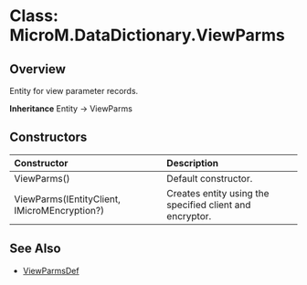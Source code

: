 ﻿# Class: MicroM.DataDictionary.ViewParms
## Overview
Entity for view parameter records.

**Inheritance**
Entity<ViewParmsDef> -> ViewParms

## Constructors
| Constructor | Description |
|:------------|:-------------|
| ViewParms() | Default constructor. |
| ViewParms(IEntityClient, IMicroMEncryption?) | Creates entity using the specified client and encryptor. |

## See Also
- [ViewParmsDef](../ViewParmsDef/index.md)
